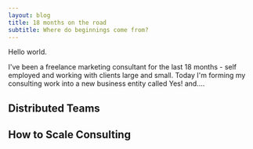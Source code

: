 ```yaml
---
layout: blog
title: 18 months on the road
subtitle: Where do beginnings come from?
---
```


Hello world.

I've been a freelance marketing consultant for the last 18 months - self employed and working with clients large and small. Today I'm forming my consulting work into a new business entity called <span class="brandsmall">Yes! and...</span>.

## Distributed Teams

## How to Scale Consulting





